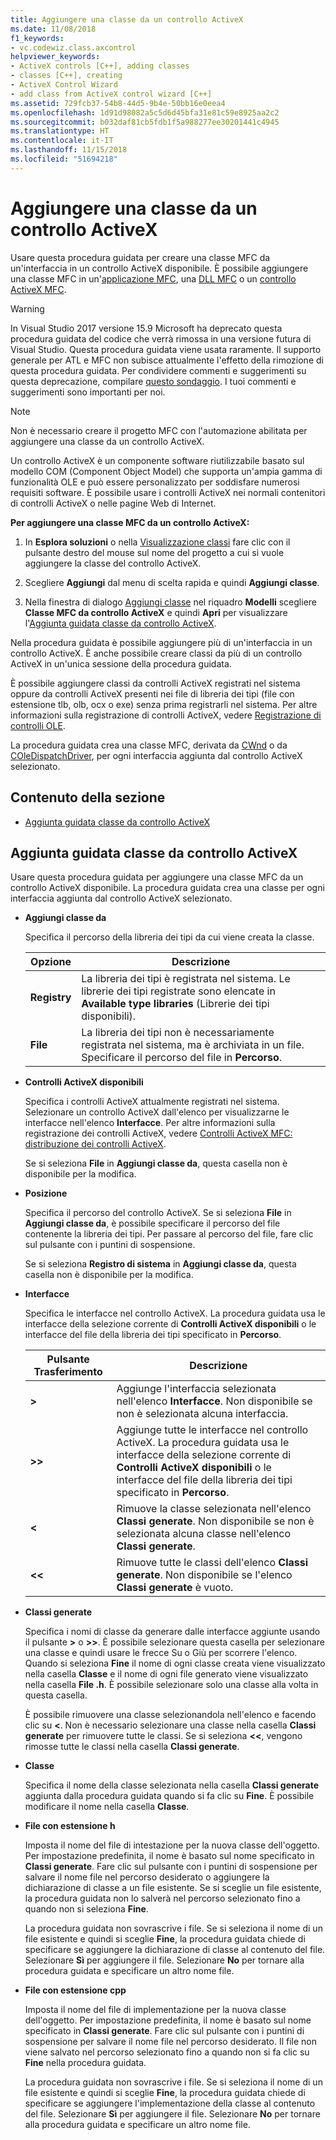 ```yaml
---
title: Aggiungere una classe da un controllo ActiveX
ms.date: 11/08/2018
f1_keywords:
- vc.codewiz.class.axcontrol
helpviewer_keywords:
- ActiveX controls [C++], adding classes
- classes [C++], creating
- ActiveX Control Wizard
- add class from ActiveX control wizard [C++]
ms.assetid: 729fcb37-54b8-44d5-9b4e-50bb16e0eea4
ms.openlocfilehash: 1d91d98082a5c5d6d45bfa31e81c59e8925aa2c2
ms.sourcegitcommit: b032daf81cb5fdb1f5a988277ee30201441c4945
ms.translationtype: HT
ms.contentlocale: it-IT
ms.lasthandoff: 11/15/2018
ms.locfileid: "51694218"
---
```

# <a name="add-a-class-from-an-activex-control"></a>Aggiungere una classe da un controllo ActiveX

Usare questa procedura guidata per creare una classe MFC da un'interfaccia in un controllo ActiveX disponibile. È possibile aggiungere una classe MFC in un'[applicazione MFC](../mfc/reference/creating-an-mfc-application.md), una [DLL MFC](../mfc/reference/creating-an-mfc-dll-project.md) o un [controllo ActiveX MFC](../mfc/reference/creating-an-mfc-activex-control.md).

> [!WARNING]
> In Visual Studio 2017 versione 15.9 Microsoft ha deprecato questa procedura guidata del codice che verrà rimossa in una versione futura di Visual Studio. Questa procedura guidata viene usata raramente. Il supporto generale per ATL e MFC non subisce attualmente l'effetto della rimozione di questa procedura guidata. Per condividere commenti e suggerimenti su questa deprecazione, compilare [questo sondaggio](https://www.surveymonkey.com/r/QDWKKCN). I tuoi commenti e suggerimenti sono importanti per noi.
<!-- Blank comment here to separate the warning and note. -->
> [!NOTE]
> Non è necessario creare il progetto MFC con l'automazione abilitata per aggiungere una classe da un controllo ActiveX.

Un controllo ActiveX è un componente software riutilizzabile basato sul modello COM (Component Object Model) che supporta un'ampia gamma di funzionalità OLE e può essere personalizzato per soddisfare numerosi requisiti software. È possibile usare i controlli ActiveX nei normali contenitori di controlli ActiveX o nelle pagine Web di Internet.

**Per aggiungere una classe MFC da un controllo ActiveX:**

1. In **Esplora soluzioni** o nella [Visualizzazione classi](/visualstudio/ide/viewing-the-structure-of-code) fare clic con il pulsante destro del mouse sul nome del progetto a cui si vuole aggiungere la classe del controllo ActiveX.

1. Scegliere **Aggiungi** dal menu di scelta rapida e quindi **Aggiungi classe**.

1. Nella finestra di dialogo [Aggiungi classe](../ide/add-class-dialog-box.md) nel riquadro **Modelli** scegliere **Classe MFC da controllo ActiveX** e quindi **Apri** per visualizzare l'[Aggiunta guidata classe da controllo ActiveX](#add-class-from-activex-control-wizard).

Nella procedura guidata è possibile aggiungere più di un'interfaccia in un controllo ActiveX. È anche possibile creare classi da più di un controllo ActiveX in un'unica sessione della procedura guidata.

È possibile aggiungere classi da controlli ActiveX registrati nel sistema oppure da controlli ActiveX presenti nei file di libreria dei tipi (file con estensione tlb, olb, ocx o exe) senza prima registrarli nel sistema. Per altre informazioni sulla registrazione di controlli ActiveX, vedere [Registrazione di controlli OLE](../mfc/reference/registering-ole-controls.md).

La procedura guidata crea una classe MFC, derivata da [CWnd](../mfc/reference/cwnd-class.md) o da [COleDispatchDriver](../mfc/reference/coledispatchdriver-class.md), per ogni interfaccia aggiunta dal controllo ActiveX selezionato.

## <a name="in-this-section"></a>Contenuto della sezione

- [Aggiunta guidata classe da controllo ActiveX](#add-class-from-activex-control-wizard)

## <a name="add-class-from-activex-control-wizard"></a>Aggiunta guidata classe da controllo ActiveX

Usare questa procedura guidata per aggiungere una classe MFC da un controllo ActiveX disponibile. La procedura guidata crea una classe per ogni interfaccia aggiunta dal controllo ActiveX selezionato.

- **Aggiungi classe da**

  Specifica il percorso della libreria dei tipi da cui viene creata la classe.

  |Opzione|Descrizione|
  |------------|-----------------|
  |**Registry**|La libreria dei tipi è registrata nel sistema. Le librerie dei tipi registrate sono elencate in **Available type libraries** (Librerie dei tipi disponibili).|
  |**File**|La libreria dei tipi non è necessariamente registrata nel sistema, ma è archiviata in un file. Specificare il percorso del file in **Percorso**.|

- **Controlli ActiveX disponibili**

  Specifica i controlli ActiveX attualmente registrati nel sistema. Selezionare un controllo ActiveX dall'elenco per visualizzarne le interfacce nell'elenco **Interfacce**. Per altre informazioni sulla registrazione dei controlli ActiveX, vedere [Controlli ActiveX MFC: distribuzione dei controlli ActiveX](../mfc/mfc-activex-controls-distributing-activex-controls.md).

  Se si seleziona **File** in **Aggiungi classe da**, questa casella non è disponibile per la modifica.

- **Posizione**

  Specifica il percorso del controllo ActiveX. Se si seleziona **File** in **Aggiungi classe da**, è possibile specificare il percorso del file contenente la libreria dei tipi. Per passare al percorso del file, fare clic sul pulsante con i puntini di sospensione.

  Se si seleziona **Registro di sistema** in **Aggiungi classe da**, questa casella non è disponibile per la modifica.

- **Interfacce**

  Specifica le interfacce nel controllo ActiveX. La procedura guidata usa le interfacce della selezione corrente di **Controlli ActiveX disponibili** o le interfacce del file della libreria dei tipi specificato in **Percorso**.

  |Pulsante Trasferimento|Descrizione|
  |---------------------|-----------------|
  |**>**|Aggiunge l'interfaccia selezionata nell'elenco **Interfacce**. Non disponibile se non è selezionata alcuna interfaccia.|
  |**>>**|Aggiunge tutte le interfacce nel controllo ActiveX. La procedura guidata usa le interfacce della selezione corrente di **Controlli ActiveX disponibili** o le interfacce del file della libreria dei tipi specificato in **Percorso**.|
  |**\<**|Rimuove la classe selezionata nell'elenco **Classi generate**. Non disponibile se non è selezionata alcuna classe nell'elenco **Classi generate**.|
  |**\<\<**|Rimuove tutte le classi dell'elenco **Classi generate**. Non disponibile se l'elenco **Classi generate** è vuoto.|

- **Classi generate**

  Specifica i nomi di classe da generare dalle interfacce aggiunte usando il pulsante **>** o **>>**. È possibile selezionare questa casella per selezionare una classe e quindi usare le frecce Su o Giù per scorrere l'elenco. Quando si seleziona **Fine** il nome di ogni classe creata viene visualizzato nella casella **Classe** e il nome di ogni file generato viene visualizzato nella casella **File .h**. È possibile selezionare solo una classe alla volta in questa casella.

  È possibile rimuovere una classe selezionandola nell'elenco e facendo clic su **<**. Non è necessario selezionare una classe nella casella **Classi generate** per rimuovere tutte le classi. Se si seleziona **<<**, vengono rimosse tutte le classi nella casella **Classi generate**.

- **Classe**

   Specifica il nome della classe selezionata nella casella **Classi generate** aggiunta dalla procedura guidata quando si fa clic su **Fine**. È possibile modificare il nome nella casella **Classe**.

- **File con estensione h**

  Imposta il nome del file di intestazione per la nuova classe dell'oggetto. Per impostazione predefinita, il nome è basato sul nome specificato in **Classi generate**. Fare clic sul pulsante con i puntini di sospensione per salvare il nome file nel percorso desiderato o aggiungere la dichiarazione di classe a un file esistente. Se si sceglie un file esistente, la procedura guidata non lo salverà nel percorso selezionato fino a quando non si seleziona **Fine**.

  La procedura guidata non sovrascrive i file. Se si seleziona il nome di un file esistente e quindi si sceglie **Fine**, la procedura guidata chiede di specificare se aggiungere la dichiarazione di classe al contenuto del file. Selezionare **Sì** per aggiungere il file. Selezionare **No** per tornare alla procedura guidata e specificare un altro nome file.

- **File con estensione cpp**

  Imposta il nome del file di implementazione per la nuova classe dell'oggetto. Per impostazione predefinita, il nome è basato sul nome specificato in **Classi generate**. Fare clic sul pulsante con i puntini di sospensione per salvare il nome file nel percorso desiderato. Il file non viene salvato nel percorso selezionato fino a quando non si fa clic su **Fine** nella procedura guidata.

  La procedura guidata non sovrascrive i file. Se si seleziona il nome di un file esistente e quindi si sceglie **Fine**, la procedura guidata chiede di specificare se aggiungere l'implementazione della classe al contenuto del file. Selezionare **Sì** per aggiungere il file. Selezionare **No** per tornare alla procedura guidata e specificare un altro nome file.
